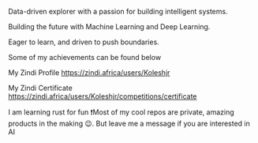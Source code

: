 Data-driven explorer with a passion for building intelligent systems.

Building the future with Machine Learning and Deep Learning.

Eager to learn, and driven to push boundaries.

Some of my achievements can be found below

  My Zindi Profile 
  https://zindi.africa/users/Koleshjr
  
  My Zindi Certificate
  https://zindi.africa/users/Koleshjr/competitions/certificate

I am learning rust for fun
❗Most of my cool repos are private, amazing products in the making 😉. But leave me a message if you are interested in AI


